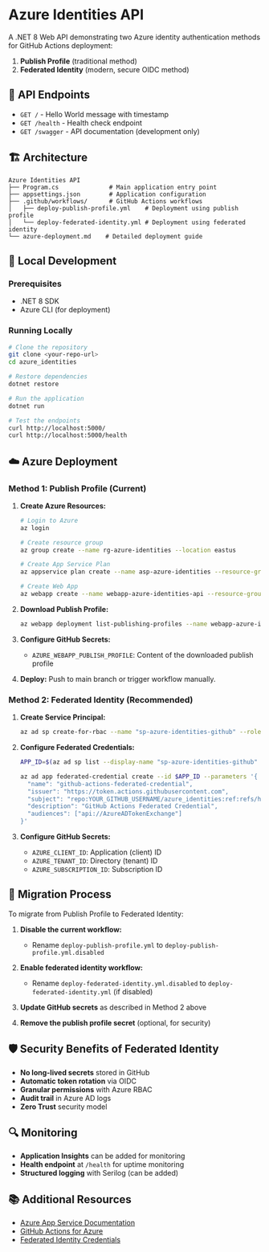 # Azure Identities API

A .NET 8 Web API demonstrating two Azure identity authentication methods for GitHub Actions deployment:
1. **Publish Profile** (traditional method)
2. **Federated Identity** (modern, secure OIDC method)

## 🚀 API Endpoints

- `GET /` - Hello World message with timestamp
- `GET /health` - Health check endpoint
- `GET /swagger` - API documentation (development only)

## 🏗️ Architecture

```
Azure Identities API
├── Program.cs              # Main application entry point
├── appsettings.json        # Application configuration
├── .github/workflows/      # GitHub Actions workflows
│   ├── deploy-publish-profile.yml    # Deployment using publish profile
│   └── deploy-federated-identity.yml # Deployment using federated identity
└── azure-deployment.md    # Detailed deployment guide
```

## 🔧 Local Development

### Prerequisites
- .NET 8 SDK
- Azure CLI (for deployment)

### Running Locally
```bash
# Clone the repository
git clone <your-repo-url>
cd azure_identities

# Restore dependencies
dotnet restore

# Run the application
dotnet run

# Test the endpoints
curl http://localhost:5000/
curl http://localhost:5000/health
```

## ☁️ Azure Deployment

### Method 1: Publish Profile (Current)

1. **Create Azure Resources:**
   ```bash
   # Login to Azure
   az login

   # Create resource group
   az group create --name rg-azure-identities --location eastus

   # Create App Service Plan
   az appservice plan create --name asp-azure-identities --resource-group rg-azure-identities --sku B1 --is-linux

   # Create Web App
   az webapp create --name webapp-azure-identities-api --resource-group rg-azure-identities --plan asp-azure-identities --runtime "DOTNETCORE|8.0"
   ```

2. **Download Publish Profile:**
   ```bash
   az webapp deployment list-publishing-profiles --name webapp-azure-identities-api --resource-group rg-azure-identities --xml
   ```

3. **Configure GitHub Secrets:**
   - `AZURE_WEBAPP_PUBLISH_PROFILE`: Content of the downloaded publish profile

4. **Deploy:**
   Push to main branch or trigger workflow manually.

### Method 2: Federated Identity (Recommended)

1. **Create Service Principal:**
   ```bash
   az ad sp create-for-rbac --name "sp-azure-identities-github" --role contributor --scopes /subscriptions/{subscription-id}/resourceGroups/rg-azure-identities --json-auth
   ```

2. **Configure Federated Credentials:**
   ```bash
   APP_ID=$(az ad sp list --display-name "sp-azure-identities-github" --query "[0].appId" -o tsv)
   
   az ad app federated-credential create --id $APP_ID --parameters '{
     "name": "github-actions-federated-credential",
     "issuer": "https://token.actions.githubusercontent.com",
     "subject": "repo:YOUR_GITHUB_USERNAME/azure_identities:ref:refs/heads/main",
     "description": "GitHub Actions Federated Credential",
     "audiences": ["api://AzureADTokenExchange"]
   }'
   ```

3. **Configure GitHub Secrets:**
   - `AZURE_CLIENT_ID`: Application (client) ID
   - `AZURE_TENANT_ID`: Directory (tenant) ID
   - `AZURE_SUBSCRIPTION_ID`: Subscription ID

## 🔄 Migration Process

To migrate from Publish Profile to Federated Identity:

1. **Disable the current workflow:**
   - Rename `deploy-publish-profile.yml` to `deploy-publish-profile.yml.disabled`

2. **Enable federated identity workflow:**
   - Rename `deploy-federated-identity.yml.disabled` to `deploy-federated-identity.yml` (if disabled)

3. **Update GitHub secrets** as described in Method 2 above

4. **Remove the publish profile secret** (optional, for security)

## 🛡️ Security Benefits of Federated Identity

- **No long-lived secrets** stored in GitHub
- **Automatic token rotation** via OIDC
- **Granular permissions** with Azure RBAC
- **Audit trail** in Azure AD logs
- **Zero Trust** security model

## 🔍 Monitoring

- **Application Insights** can be added for monitoring
- **Health endpoint** at `/health` for uptime monitoring
- **Structured logging** with Serilog (can be added)

## 📚 Additional Resources

- [Azure App Service Documentation](https://docs.microsoft.com/en-us/azure/app-service/)
- [GitHub Actions for Azure](https://docs.microsoft.com/en-us/azure/developer/github/github-actions)
- [Federated Identity Credentials](https://docs.microsoft.com/en-us/azure/active-directory/develop/workload-identity-federation)